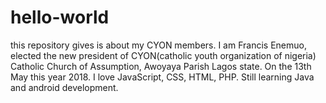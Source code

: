 # hello-world
this repository gives is about my CYON members.
I am Francis Enemuo, elected the new president of CYON(catholic youth organization of nigeria) Catholic Church of Assumption, Awoyaya Parish Lagos state.
On the 13th May this year 2018.
I love JavaScript, CSS, HTML, PHP. Still learning Java and android development.
